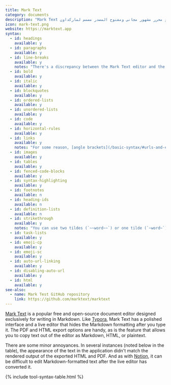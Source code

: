 ```yaml
---
title: Mark Text
category: documents
description: "Mark Text هو محرر مشهور مجاني ومفتوح المصدر مصمم لماركداون."
icon: mark-text.png
website: https://marktext.app
syntax:
  - id: headings
    available: y
  - id: paragraphs
    available: y
  - id: line-breaks
    available: y
    notes: "There's a discrepancy between the Mark Text editor and the rendered output when you press the Return key once — that *does not* create a line break in the exported HTML and PDF. You must use trailing whitespace or a trailing backslash (`\\`)."
  - id: bold
    available: y
  - id: italic
    available: y
  - id: blockquotes
    available: y
  - id: ordered-lists
    available: y
  - id: unordered-lists
    available: y
  - id: code
    available: y
  - id: horizontal-rules
    available: y
  - id: links
    available: y
    notes: "For some reason, [angle brackets](/basic-syntax/#urls-and-email-addresses) for URLs and email addresses are rendered literally in the Mark Text editor. It's a minor issue since the links are rendered correctly in the exported HTML and PDF."
  - id: images
    available: y
  - id: tables
    available: y
  - id: fenced-code-blocks
    available: y
  - id: syntax-highlighting
    available: y
  - id: footnotes
    available: n
  - id: heading-ids
    available: n
  - id: definition-lists
    available: n
  - id: strikethrough
    available: y
    notes: "You can use two tildes (`~~word~~`) or one tilde (`~word~`) — both work in the exported HTML and PDF even though the Mark Text editor only renders strikethrough with two tildes."
  - id: task-lists
    available: y
  - id: emoji-cp
    available: y
  - id: emoji-sc
    available: y
  - id: auto-url-linking
    available: y
  - id: disabling-auto-url
    available: y
  - id: html
    available: y
see-also:
  - name: Mark Test GitHub repository
    link: https://github.com/marktext/marktext
---
```


[Mark Text](https://marktext.app) is a popular free and open-source document editor designed exclusively for writing in Markdown. Like [Typora](/tools/typora/), Mark Text has a polished interface and a live editor that hides the Markdown formatting after you type it. The PDF and HTML export options are handy, as is the feature that allows you to copy text out of the editor as Markdown, HTML, or plaintext.

There are some minor annoyances. In several instances (noted below in the table), the appearance of the text in the application didn't match the rendered output of the exported HTML and PDF. And as with [Notion](/tools/notion/), it can be difficult to edit Markdown-formatted text after the live editor has converted it.

{% include tool-syntax-table.html %}
